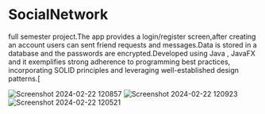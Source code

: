 # SocialNetwork
full semester project.The app provides a login/register screen,after creating an account users can sent friend requests and messages.Data is stored in a database and the passwords are encrypted.Developed using Java , JavaFX  and it exemplifies strong adherence to programming best practices, incorporating SOLID principles and leveraging well-established design patterns.[

![Screenshot 2024-02-22 120857](https://github.com/Putila-Mihai/SocialNetwork/assets/128553152/d5346656-6b4e-4d8f-8081-466ad2b13a2d)
![Screenshot 2024-02-22 120923](https://github.com/Putila-Mihai/SocialNetwork/assets/128553152/a542f766-142f-4fab-9c4e-8669aebb724d)
![Screenshot 2024-02-22 120521](https://github.com/Putila-Mihai/SocialNetwork/assets/128553152/99b8d706-def4-4c8d-8b18-1febb850b645)
